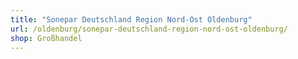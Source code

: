 ```yaml
---
title: "Sonepar Deutschland Region Nord-Ost Oldenburg"
url: /oldenburg/sonepar-deutschland-region-nord-ost-oldenburg/
shop: Großhandel
---
```


